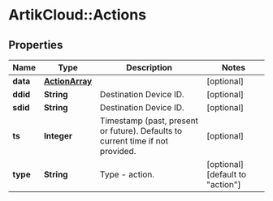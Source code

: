 # ArtikCloud::Actions

## Properties
Name | Type | Description | Notes
------------ | ------------- | ------------- | -------------
**data** | [**ActionArray**](ActionArray.md) |  | [optional] 
**ddid** | **String** | Destination Device ID. | [optional] 
**sdid** | **String** | Destination Device ID. | [optional] 
**ts** | **Integer** | Timestamp (past, present or future). Defaults to current time if not provided. | [optional] 
**type** | **String** | Type - action. | [optional] [default to &quot;action&quot;]


